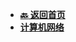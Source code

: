 <!-- 侧边栏 _sidebar.md -->

+ [**:back: 返回首页**](/basic/index.md)
+ [**计算机网络**](/basic/cs-basic/network/index.md)

